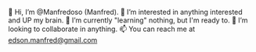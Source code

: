 👋 Hi, I’m @Manfredoso (Manfred).
👀 I’m interested in anything interested and UP my brain.
🌱 I’m currently "learning" nothing, but I'm ready to.
💞️ I’m looking to collaborate in anything.
📫 You can reach me at edson.manfred@gmail.com
